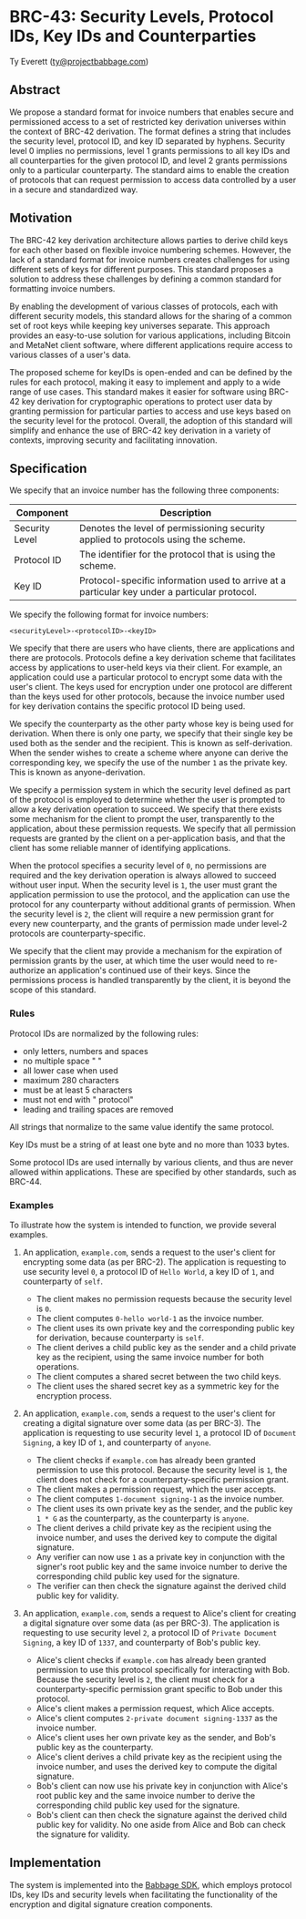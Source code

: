 # BRC-43: Security Levels, Protocol IDs, Key IDs and Counterparties

Ty Everett (ty@projectbabbage.com)

## Abstract

We propose a standard format for invoice numbers that enables secure and permissioned access to a set of restricted key derivation universes within the context of BRC-42 derivation. The format defines a string that includes the security level, protocol ID, and key ID separated by hyphens. Security level 0 implies no permissions, level 1 grants permissions to all key IDs and all counterparties for the given protocol ID, and level 2 grants permissions only to a particular counterparty. The standard aims to enable the creation of protocols that can request permission to access data controlled by a user in a secure and standardized way.

## Motivation

The BRC-42 key derivation architecture allows parties to derive child keys for each other based on flexible invoice numbering schemes. However, the lack of a standard format for invoice numbers creates challenges for using different sets of keys for different purposes. This standard proposes a solution to address these challenges by defining a common standard for formatting invoice numbers.

By enabling the development of various classes of protocols, each with different security models, this standard allows for the sharing of a common set of root keys while keeping key universes separate. This approach provides an easy-to-use solution for various applications, including Bitcoin and MetaNet client software, where different applications require access to various classes of a user's data.

The proposed scheme for keyIDs is open-ended and can be defined by the rules for each protocol, making it easy to implement and apply to a wide range of use cases. This standard makes it easier for software using BRC-42 key derivation for cryptographic operations to protect user data by granting permission for particular parties to access and use keys based on the security level for the protocol. Overall, the adoption of this standard will simplify and enhance the use of BRC-42 key derivation in a variety of contexts, improving security and facilitating innovation.

## Specification

We specify that an invoice number has the following three components:

Component      | Description
---------------|---------------------
Security Level | Denotes the level of permissioning security applied to protocols using the scheme.
Protocol ID    | The identifier for the protocol that is using the scheme.
Key ID         | Protocol-specific information used to arrive at a particular key under a particular protocol.

We specify the following format for invoice numbers:

```
<securityLevel>-<protocolID>-<keyID>
```

We specify that there are users who have clients, there are applications and there are protocols. Protocols define a key derivation scheme that facilitates access by applications to user-held keys via their client. For example, an application could use a particular protocol to encrypt some data with the user's client. The keys used for encryption under one protocol are different than the keys used for other protocols, because the invoice number used for key derivation contains the specific protocol ID being used.

We specify the counterparty as the other party whose key is being used for derivation. When there is only one party, we specify that their single key be used both as the sender and the recipient. This is known as self-derivation. When the sender wishes to create a scheme where anyone can derive the corresponding key, we specify the use of the number `1` as the private key. This is known as anyone-derivation.

We specify a permission system in which the security level defined as part of the protocol is employed to determine whether the user is prompted to allow a key derivation operation to succeed. We specify that there exists some mechanism for the client to prompt the user, transparently to the application, about these permission requests. We specify that all permission requests are granted by the client on a per-application basis, and that the client has some reliable manner of identifying applications. 

When the protocol specifies a security level of `0`, no permissions are required and the key derivation operation is always allowed to succeed without user input. When the security level is `1`, the user must grant the application permission to use the protocol, and the application can use the protocol for any counterparty without additional grants of permission. When the security level is `2`, the client will require a new permission grant for every new counterparty, and the grants of permission made under level-2 protocols are counterparty-specific.

We specify that the client may provide a mechanism for the expiration of permission grants by the user, at which time the user would need to re-authorize an application's continued use of their keys. Since the permissions process is handled transparently by the client, it is beyond the scope of this standard.

### Rules

Protocol IDs are normalized by the following rules:
- only letters, numbers and spaces
- no multiple space "  "
- all lower case when used
- maximum 280 characters
- must be at least 5 characters
- must not end with " protocol"
- leading and trailing spaces are removed

All strings that normalize to the same value identify the same protocol.

Key IDs must be a string of at least one byte and no more than 1033 bytes.

Some protocol IDs are used internally by various clients, and thus are never allowed within applications. These are specified by other standards, such as BRC-44.

### Examples

To illustrate how the system is intended to function, we provide several examples.

1. An application, `example.com`, sends a request to the user's client for encrypting some data (as per BRC-2). The application is requesting to use security level `0`, a protocol ID of `Hello World`, a key ID of `1`, and counterparty of `self`.
    - The client makes no permission requests because the security level is `0`.
    - The client computes `0-hello world-1` as the invoice number.
    - The client uses its own private key and the corresponding public key for derivation, because counterparty is `self`.
    - The client derives a child public key as the sender and a child private key as the recipient, using the same invoice number for both operations.
    - The client computes a shared secret between the two child keys.
    - The client uses the shared secret key as a symmetric key for the encryption process.

2. An application, `example.com`, sends a request to the user's client for creating a digital signature over some data (as per BRC-3). The application is requesting to use security level `1`, a protocol ID of `Document Signing`, a key ID of `1`, and counterparty of `anyone`.
    - The client checks if `example.com` has already been granted permission to use this protocol. Because the security level is `1`, the client does not check for a counterparty-specific permission grant.
    - The client makes a permission request, which the user accepts.
    - The client computes `1-document signing-1` as the invoice number.
    - The client uses its own private key as the sender, and the public key `1 * G` as the counterparty, as the counterparty is `anyone`.
    - The client derives a child private key as the recipient using the invoice number, and uses the derived key to compute the digital signature.
    - Any verifier can now use `1` as a private key in conjunction with the signer's root public key and the same invoice number to derive the corresponding child public key used for the signature.
    - The verifier can then check the signature against the derived child public key for validity.

3. An application, `example.com`, sends a request to Alice's client for creating a digital signature over some data (as per BRC-3). The application is requesting to use security level `2`, a protocol ID of `Private Document Signing`, a key ID of `1337`, and counterparty of Bob's public key.
    - Alice's client checks if `example.com` has already been granted permission to use this protocol specifically for interacting with Bob. Because the security level is `2`, the client must check for a counterparty-specific permission grant specific to Bob under this protocol.
    - Alice's client makes a permission request, which Alice accepts.
    - Alice's client computes `2-private document signing-1337` as the invoice number.
    - Alice's client uses her own private key as the sender, and Bob's public key as the counterparty.
    - Alice's client derives a child private key as the recipient using the invoice number, and uses the derived key to compute the digital signature.
    - Bob's client can now use his private key in conjunction with Alice's root public key and the same invoice number to derive the corresponding child public key used for the signature.
    - Bob's client can then check the signature against the derived child public key for validity. No one aside from Alice and Bob can check the signature for validity.

## Implementation

The system is implemented into the [Babbage SDK](https://github.com/p2ppsr/babbage-sdk), which employs protocol IDs, key IDs and security levels when facilitating the functionality of the encryption and digital signature creation components.
